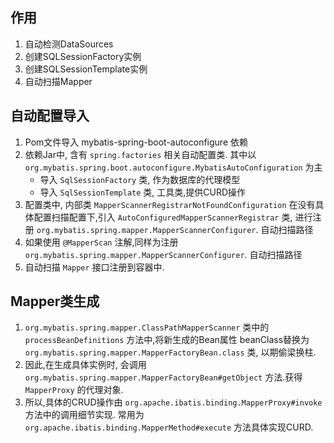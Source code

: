 ## 作用
1. 自动检测DataSources
2. 创建SQLSessionFactory实例
3. 创建SQLSessionTemplate实例
4. 自动扫描Mapper


## 自动配置导入
1. Pom文件导入 mybatis-spring-boot-autoconfigure 依赖
2. 依赖Jar中, 含有 `spring.factories` 相关自动配置类. 其中以 `org.mybatis.spring.boot.autoconfigure.MybatisAutoConfiguration` 为主
    - 导入 `SqlSessionFactory` 类, 作为数据库的代理模型
    - 导入 `SqlSessionTemplate` 类, 工具类,提供CURD操作
3. 配置类中, 内部类 `MapperScannerRegistrarNotFoundConfiguration` 在没有具体配置扫描配置下,引入
   `AutoConfiguredMapperScannerRegistrar` 类, 进行注册 `org.mybatis.spring.mapper.MapperScannerConfigurer`. 自动扫描路径
4. 如果使用 `@MapperScan` 注解,同样为注册 `org.mybatis.spring.mapper.MapperScannerConfigurer`. 自动扫描路径
5. 自动扫描 `Mapper` 接口注册到容器中.

## Mapper类生成
1. `org.mybatis.spring.mapper.ClassPathMapperScanner` 类中的 `processBeanDefinitions` 方法中,将新生成的Bean属性
   beanClass替换为 `org.mybatis.spring.mapper.MapperFactoryBean.class` 类, 以期偷梁换柱.
2. 因此,在生成具体实例时, 会调用 `org.mybatis.spring.mapper.MapperFactoryBean#getObject` 方法.获得 `MapperProxy` 的代理对象.
3. 所以,具体的CRUD操作由 `org.apache.ibatis.binding.MapperProxy#invoke` 方法中的调用细节实现. 常用为
   `org.apache.ibatis.binding.MapperMethod#execute` 方法具体实现CURD.  


